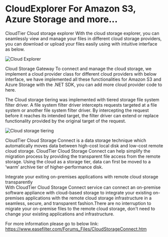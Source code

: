 ﻿# CloudExplorer For Amazon S3, Azure Storage and more...

CloudTier Cloud storage explorer
With the cloud storage explorer, you can seamlessly view and manage your files in different cloud storage providers, you can download or upload your files easily using with intuitive interface as below.

![Cloud Explorer](https://www.easefilter.com/images/CloudExplorer.PNG)

Cloud Storage Gateway
To connect and manage the cloud storage, we implement a cloud provider class for different cloud providers with below interface, we have implemented all these functionalities for Amazon S3 and Azure Storage with the .NET SDK, you can add more cloud provider code to here.

The Cloud storage tiering was implemented with tiered storage file system filter driver. A file system filter driver intercepts requests targeted at a file system or another file system filter driver. By intercepting the request before it reaches its intended target, the filter driver can extend or replace functionality provided by the original target of the request. 

![Cloud storage tiering](https://www.easefilter.com/images/CloudTiering.png)

CloudTier Cloud Storage Connect is a data storage technique which automatically moves data between high-cost local disk and low-cost remote cloud storage. CloudTier Cloud Storage Connect can help simplify the migration process by providing the transparent file access from the remote storage. Using the cloud as a storage tier, data can first be moved to a ‘warm’ archive tier of higher-performance disk.

Integrate your exiting on-premises applications with remote cloud storage transparently                     
With CloudTier Cloud Storage Connect service can connect an on-premise software appliance with cloud-based storage to integrate your existing on-premises applications with the remote cloud storage infrastructure in a seamless, secure, and transparent fashion.There are no interruption to migrate your on-premise files to the remote cloud storage, don't need to change your existing applications and infrastructure.

For more information please go to below link:
https://www.easefilter.com/Forums_Files/CloudStorageConnect.htm
